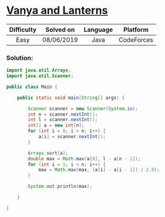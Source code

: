 # [Vanya and Lanterns](https://codeforces.com/contest/492/problem/B)

| Difficulty | Solved on  | Language   | Platform   |
| :--------: | :--------: | :--------: | :--------: |
| Easy       | 08/06/2019 | Java       | CodeForces |

### Solution:

```java
import java.util.Arrays;
import java.util.Scanner;

public class Main {

    public static void main(String[] args) {

        Scanner scanner = new Scanner(System.in);
        int n = scanner.nextInt();
        int l = scanner.nextInt();
        int[] a = new int[n];
        for (int i = 0; i < n; i++) {
            a[i] = scanner.nextInt();
        }

        Arrays.sort(a);
        double max = Math.max(a[0], l - a[n - 1]);
        for (int i = 1; i < n; i++) {
            max = Math.max(max, (a[i] - a[i - 1]) / 2.0);
        }

        System.out.println(max);

    }

}
```
